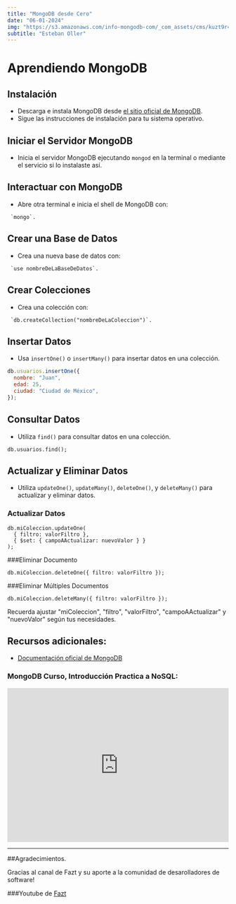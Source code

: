 ```yaml
---
title: "MongoDB desde Cero"
date: "06-01-2024"
img: "https://s3.amazonaws.com/info-mongodb-com/_com_assets/cms/kuzt9r42or1fxvlq2-Meta_Generic.png"
subtitle: "Esteban Oller"
---
```


# Aprendiendo MongoDB

## Instalación

- Descarga e instala MongoDB desde [el sitio oficial de MongoDB](https://www.mongodb.com/try/download/community).
- Sigue las instrucciones de instalación para tu sistema operativo.

## Iniciar el Servidor MongoDB

- Inicia el servidor MongoDB ejecutando `mongod` en la terminal o mediante el servicio si lo instalaste así.

## Interactuar con MongoDB

- Abre otra terminal e inicia el shell de MongoDB con:

```
 `mongo`.
```

## Crear una Base de Datos

- Crea una nueva base de datos con:

```
 `use nombreDeLaBaseDeDatos`.
```

## Crear Colecciones

- Crea una colección con:

```
 `db.createCollection("nombreDeLaColeccion")`.
```

## Insertar Datos

- Usa `insertOne()` o `insertMany()` para insertar datos en una colección.

```javascript
db.usuarios.insertOne({
  nombre: "Juan",
  edad: 25,
  ciudad: "Ciudad de México",
});
```

## Consultar Datos

- Utiliza `find()` para consultar datos en una colección.

```
db.usuarios.find();
```

## Actualizar y Eliminar Datos

- Utiliza `updateOne()`, `updateMany()`, `deleteOne()`, y `deleteMany()` para actualizar y eliminar datos.

### Actualizar Datos

```
db.miColeccion.updateOne(
  { filtro: valorFiltro },
  { $set: { campoAActualizar: nuevoValor } }
);
```

###Eliminar Documento

```
db.miColeccion.deleteOne({ filtro: valorFiltro });
```

###Eliminar Múltiples Documentos

```
db.miColeccion.deleteMany({ filtro: valorFiltro });
```

Recuerda ajustar "miColeccion", "filtro", "valorFiltro", "campoAActualizar" y "nuevoValor" según tus necesidades.

## Recursos adicionales:

- [Documentación oficial de MongoDB](https://www.mongodb.com/docs/)

### MongoDB Curso, Introducción Practica a NoSQL:

<iframe width="100%" height="350" src="https://www.youtube.com/embed/lWMemPN9t6Q?si=UyFEk7riEIKmFFQT" title="YouTube video player" frameborder="0" allow="accelerometer; autoplay; clipboard-write; encrypted-media; gyroscope; picture-in-picture; web-share" allowfullscreen></iframe>

---

##Agradecimientos.

Gracias al canal de Fazt y su aporte a la comunidad de desarolladores de software!

###Youtube de [Fazt](https://www.youtube.com/@FaztTech)
